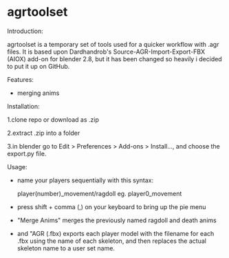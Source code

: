 # agrtoolset

Introduction:

agrtoolset is a temporary set of tools used for a quicker workflow with .agr files. It is based upon Dardhandrob's Source-AGR-Import-Export-FBX (AIOX) add-on for blender 2.8, but it has been changed so heavily i decided to put it up on GitHub.

Features:

- merging anims

Installation:

1.clone repo or download as .zip

2.extract .zip into a folder

3.in blender go to Edit > Preferences > Add-ons > Install..., and choose the export.py file.

Usage:
- name your players sequentially with this syntax:

  player(number)_movement/ragdoll
  eg. player0_movement
  
- press shift + comma (,) on your keyboard to bring up the pie menu
- "Merge Anims" merges the previously named ragdoll and death anims
- and "AGR (.fbx) exports each player model with the filename for each .fbx using the name of each skeleton, and then replaces the actual skeleton name to a user set name.
